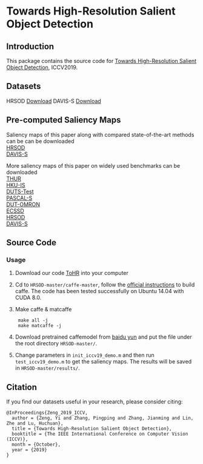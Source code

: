 # Towards High-Resolution Salient Object Detection
## Introduction
This package contains the source code for [Towards High-Resolution Salient Object Detection](https://drive.google.com/open?id=15o-Fel0BSyNulGoptrxfHR0t22qMHlTr), ICCV2019.
## Datasets 
HRSOD [Download](https://drive.google.com/open?id=1bmDGlkzqHoduNigi_GO4Qy9sA9sIaZcY)
DAVIS-S [Download](https://drive.google.com/open?id=1q1H7yoITLS6i2n-PhgYMIxLdjyhge5AR)
## Pre-computed Saliency Maps
Saliency maps of this paper along with compared state-of-the-art methods can be can be downloaded   
[HRSOD](https://drive.google.com/open?id=1Ch0byKXXFqE5IgP9TDMYLAe04q7z2SdD)  
[DAVIS-S](https://drive.google.com/open?id=1l7bUlc5H3Q4Z4srkpX8uf6tGD2o4JnrI)  

More saliency maps of this paper on widely used benchmarks can be downloaded   
[THUR](https://pan.baidu.com/s/1ZcI9Z9cQevdf-UFnsxihqA)  
[HKU-IS](https://pan.baidu.com/s/1dA1rsu20-rDtVTNJphQ-lw)   
[DUTS-Test](https://pan.baidu.com/s/11oyy-Y-IGpUlCXxyenzO5w)   
[PASCAL-S](https://pan.baidu.com/s/1n61Kcxlq9wnypnd1B9xdsw)   
[DUT-OMRON](https://pan.baidu.com/s/1RM84W1GqjO4_hpneYT7vJw)   
[ECSSD](https://pan.baidu.com/s/1_SF1DJu6qlMwW8TyB8w5FA)   
[HRSOD](https://pan.baidu.com/s/1-QhCX9QAmAO9zMYjShjIdA)   
[DAVIS-S](https://pan.baidu.com/s/1v8KA6vWh9P0le4hz9jedZQ)  

## Source Code
### Usage
1. Download our code [ToHR](https://pan.baidu.com/s/1auM0xI1Lgf85IQlcQzpygQ) into your computer 

2. Cd to ``HRSOD-master/caffe-master``, follow the [official instructions](http://caffe.berkeleyvision.org/installation.html) to build caffe. The code has been tested successfully on Ubuntu 14.04 with CUDA 8.0.

3. Make caffe & matcaffe  

        make all -j  
        make matcaffe -j  
    
4. Download pretrained caffemodel from [baidu yun](https://pan.baidu.com/s/1nATblFyypAx_3U5kAnCevg#list/path=%2F) and put the file under the root directory ``HRSOD-master/``.

5. Change parameters in ``init_iccv19_demo.m`` and then run ``test_iccv19_demo.m`` to get the saliency maps. The results will be saved in ``HRSOD-master/results/``.
## Citation
If you find our datasets useful in your research, please consider citing:

    @InProceedings{Zeng_2019_ICCV,
      author = {Zeng, Yi and Zhang, Pingping and Zhang, Jianming and Lin, Zhe and Lu, Huchuan},
      title = {Towards High-Resolution Salient Object Detection},
      booktitle = {The IEEE International Conference on Computer Vision (ICCV)},
      month = {October},
      year = {2019}
    }
